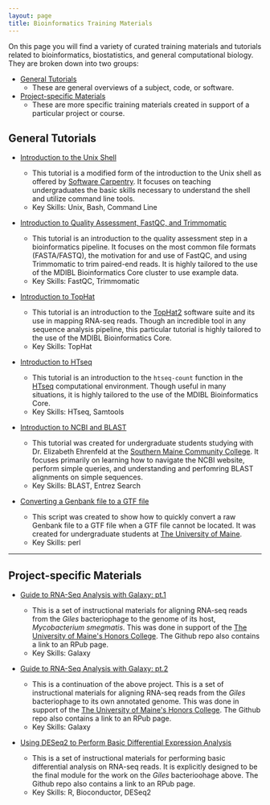 ```yaml
---
layout: page
title: Bioinformatics Training Materials
---
```


On this page you will find a variety of curated training materials and tutorials related to bioinformatics, biostatistics, and general computational biology. They are broken down into two groups:

* [General Tutorials](#general-tutorials)
  * These are general overviews of a subject, code, or software.
* [Project-specific Materials](#project-specific-materials)
  * These are more specific training materials created in support of a particular project or course. 


## General Tutorials

* [Introduction to the Unix Shell](https://github.com/MaineINBRE/IntroToShell)
  * This tutorial is a modified form of the introduction to the Unix shell as offered by [Software Carpentry](https://software-carpentry.org). It focuses on teaching undergraduates the basic skills necessary to understand the shell and utilize command line tools.
  * Key Skills: Unix, Bash, Command Line

* [Introduction to Quality Assessment, FastQC, and Trimmomatic](https://github.com/MaineINBRE/IntroToFASTQCandTrimmomatic)
  * This tutorial is an introduction to the quality assessment step in a bioinformatics pipeline. It focuses on the most common file formats (FASTA/FASTQ), the motivation for and use of FastQC, and using Trimmomatic to trim paired-end reads. It is highly tailored to the use of the MDIBL Bioinformatics Core cluster to use example data.
  * Key Skills: FastQC, Trimmomatic

* [Introduction to TopHat](https://github.com/MaineINBRE/IntroToTopHat2)
  * This tutorial is an introduction to the [TopHat2](https://ccb.jhu.edu/software/tophat/index.shtml) software suite and its use in mapping RNA-seq reads. Though an incredible tool in any sequence analysis pipeline, this particular tutorial is highly tailored to the use of the MDIBL Bioinformatics Core. 
  * Key Skills: TopHat

* [Introduction to HTseq](https://github.com/MaineINBRE/IntroToHTSEQ)
  * This tutorial is an introduction to the `htseq-count` function in the [HTseq](http://www-huber.embl.de/users/anders/HTSeq/doc/index.html) computational environment. Though useful in many situations, it is highly tailored to the use of the MDIBL Bioinformatics Core. 
  * Key Skills: HTseq, Samtools

* [Introduction to NCBI and BLAST](https://github.com/MaineINBRE/IntroToNCBIandBLAST)
  * This tutorial was created for undergraduate students studying with Dr. Elizabeth Ehrenfeld at the [Southern Maine Community College](https://www.smccme.edu). It focuses primarily on learning how to navigate the NCBI website, perform simple queries, and understanding and perfomring BLAST alignments on simple sequences. 
  * Key Skills: BLAST, Entrez Search

* [Converting a Genbank file to a GTF file](https://github.com/MaineINBRE/GenBankToGTF)
  * This script was created to show how to quickly convert a raw Genbank file to a GTF file when a GTF file cannot be located. It was created for undergraduate students at [The University of Maine](www.umaine.edu). 
  * Key Skills: perl

***

## Project-specific Materials

* [Guide to RNA-Seq Analysis with Galaxy: pt.1](https://github.com/MaineINBRE/GilesRNASeqGuide)
  * This is a set of instructional materials for aligning RNA-seq reads from the *Giles* bacteriophage to the genome of its host, *Mycobacterium smegmatis*. This was done in support of the [The University of Maine's Honors College](https://honors.umaine.edu). The Github repo also contains a link to an RPub page. 
  * Key Skills: Galaxy

* [Guide to RNA-Seq Analysis with Galaxy: pt.2](https://github.com/MaineINBRE/GilesRNASeqGuide2)
  * This is a continuation of the above project. This is a set of instructional materials for aligning RNA-seq reads from the *Giles* bacteriophage to its own annotated genome. This was done in support of the [The University of Maine's Honors College](https://honors.umaine.edu). The Github repo also contains a link to an RPub page. 
  * Key Skills: Galaxy

* [Using DESeq2 to Perform Basic Differential Expression Analysis](https://github.com/MaineINBRE/GilesDESEQ2Guide)
  * This is a set of instructional materials for performing basic differential analysis on RNA-seq reads. It is explicitly designed to be the final module for the work on the *Giles* bacterioohage above. The Github repo also contains a link to an RPub page. 
  * Key Skills: R, Bioconductor, DESeq2 



